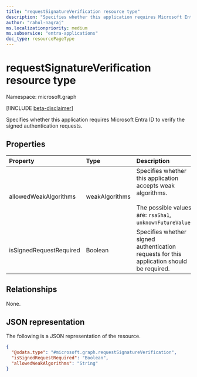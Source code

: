 ```yaml
---
title: "requestSignatureVerification resource type"
description: "Specifies whether this application requires Microsoft Entra ID to verify the signed authentication requests."
author: "rahul-nagraj"
ms.localizationpriority: medium
ms.subservice: "entra-applications"
doc_type: resourcePageType
---
```


# requestSignatureVerification resource type

Namespace: microsoft.graph

[!INCLUDE [beta-disclaimer](../../includes/beta-disclaimer.md)]

Specifies whether this application requires Microsoft Entra ID to verify the signed authentication requests.

## Properties
|Property|Type|Description|
|:---|:---|:---|
|allowedWeakAlgorithms|weakAlgorithms|Specifies whether this application accepts weak algorithms. <br><br> The possible values are: `rsaSha1`, `unknownFutureValue`.|
|isSignedRequestRequired|Boolean|Specifies whether signed authentication requests for this application should be required.|

## Relationships
None.

## JSON representation
The following is a JSON representation of the resource.
<!-- {
  "blockType": "resource",
  "@odata.type": "microsoft.graph.requestSignatureVerification"
}
-->
``` json
{
  "@odata.type": "#microsoft.graph.requestSignatureVerification",
  "isSignedRequestRequired": "Boolean",
  "allowedWeakAlgorithms": "String"
}
```
